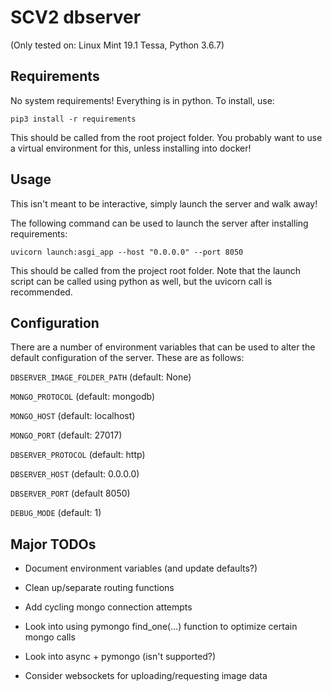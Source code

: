 # SCV2 dbserver

(Only tested on: Linux Mint 19.1 Tessa, Python 3.6.7)

## Requirements

No system requirements! Everything is in python. To install, use:

`pip3 install -r requirements`

This should be called from the root project folder. You probably want to use a virtual environment for this, unless installing into docker!

## Usage

This isn't meant to be interactive, simply launch the server and walk away! 

The following command can be used to launch the server after installing requirements:

`uvicorn launch:asgi_app --host "0.0.0.0" --port 8050`

This should be called from the project root folder. Note that the launch script can be called using python as well, but the uvicorn call is recommended.

## Configuration

There are a number of environment variables that can be used to alter the default configuration of the server. These are as follows:

`DBSERVER_IMAGE_FOLDER_PATH` (default: None)

`MONGO_PROTOCOL` (default: mongodb)

`MONGO_HOST` (default: localhost)

`MONGO_PORT` (default: 27017)

`DBSERVER_PROTOCOL` (default: http)

`DBSERVER_HOST` (default: 0.0.0.0)

`DBSERVER_PORT` (default 8050)

`DEBUG_MODE` (default: 1)

## Major TODOs

- Document environment variables (and update defaults?)

- Clean up/separate routing functions

- Add cycling mongo connection attempts

- Look into using pymongo find_one(...) function to optimize certain mongo calls

- Look into async + pymongo (isn't supported?)

- Consider websockets for uploading/requesting image data
